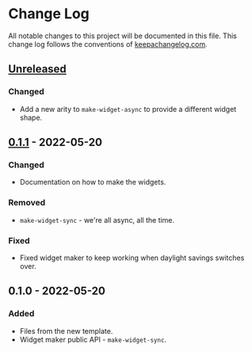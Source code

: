 # Change Log
All notable changes to this project will be documented in this file. This change log follows the conventions of [keepachangelog.com](http://keepachangelog.com/).

## [Unreleased]
### Changed
- Add a new arity to `make-widget-async` to provide a different widget shape.

## [0.1.1] - 2022-05-20
### Changed
- Documentation on how to make the widgets.

### Removed
- `make-widget-sync` - we're all async, all the time.

### Fixed
- Fixed widget maker to keep working when daylight savings switches over.

## 0.1.0 - 2022-05-20
### Added
- Files from the new template.
- Widget maker public API - `make-widget-sync`.

[Unreleased]: https://sourcehost.site/your-name/potatoes/compare/0.1.1...HEAD
[0.1.1]: https://sourcehost.site/your-name/potatoes/compare/0.1.0...0.1.1
